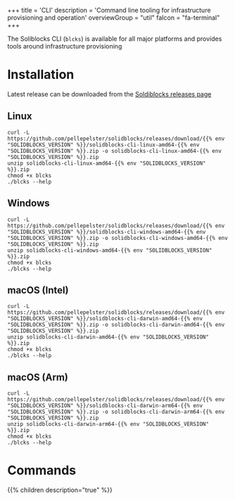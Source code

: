 +++
title = 'CLI'
description = 'Command line tooling for infrastructure provisioning and operation'
overviewGroup = "util"
faIcon = "fa-terminal"
+++

The Soliblocks CLI (`blcks`) is available for all major platforms and provides tools around infrastructure provisioning

# Installation

Latest release can be downloaded from the [Soldiblocks releases page](https://github.com/pellepelster/solidblocks/releases/latest) 

## Linux

```shell
curl -L https://github.com/pellepelster/solidblocks/releases/download/{{% env "SOLIDBLOCKS_VERSION" %}}/solidblocks-cli-linux-amd64-{{% env "SOLIDBLOCKS_VERSION" %}}.zip -o solidblocks-cli-linux-amd64-{{% env "SOLIDBLOCKS_VERSION" %}}.zip
unzip solidblocks-cli-linux-amd64-{{% env "SOLIDBLOCKS_VERSION" %}}.zip
chmod +x blcks
./blcks --help
```

## Windows

```shell
curl -L https://github.com/pellepelster/solidblocks/releases/download/{{% env "SOLIDBLOCKS_VERSION" %}}/solidblocks-cli-windows-amd64-{{% env "SOLIDBLOCKS_VERSION" %}}.zip -o solidblocks-cli-windows-amd64-{{% env "SOLIDBLOCKS_VERSION" %}}.zip
unzip solidblocks-cli-windows-amd64-{{% env "SOLIDBLOCKS_VERSION" %}}.zip
chmod +x blcks
./blcks --help
```

## macOS (Intel)

```shell
curl -L https://github.com/pellepelster/solidblocks/releases/download/{{% env "SOLIDBLOCKS_VERSION" %}}/solidblocks-cli-darwin-amd64-{{% env "SOLIDBLOCKS_VERSION" %}}.zip -o solidblocks-cli-darwin-amd64-{{% env "SOLIDBLOCKS_VERSION" %}}.zip
unzip solidblocks-cli-darwin-amd64-{{% env "SOLIDBLOCKS_VERSION" %}}.zip
chmod +x blcks
./blcks --help
```

## macOS (Arm)

```shell
curl -L https://github.com/pellepelster/solidblocks/releases/download/{{% env "SOLIDBLOCKS_VERSION" %}}/solidblocks-cli-darwin-arm64-{{% env "SOLIDBLOCKS_VERSION" %}}.zip -o solidblocks-cli-darwin-arm64-{{% env "SOLIDBLOCKS_VERSION" %}}.zip
unzip solidblocks-cli-darwin-arm64-{{% env "SOLIDBLOCKS_VERSION" %}}.zip
chmod +x blcks
./blcks --help
```

# Commands

{{% children description="true" %}}
